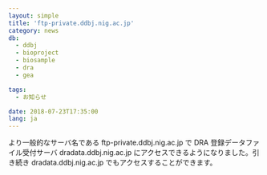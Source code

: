 ```yaml
---
layout: simple
title: 'ftp-private.ddbj.nig.ac.jp'
category: news
db:
  - ddbj
  - bioproject
  - biosample
  - dra
  - gea

tags:
  - お知らせ

date: 2018-07-23T17:35:00
lang: ja
---
```


<p>より一般的なサーバ名である ftp-private.ddbj.nig.ac.jp で DRA 登録データファイル受付サーバ dradata.ddbj.nig.ac.jp にアクセスできるようになりました。引き続き dradata.ddbj.nig.ac.jp でもアクセスすることができます。</p>
